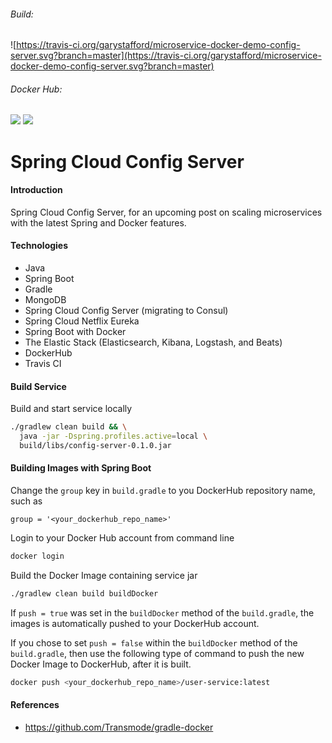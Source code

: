 ###### Build:  
![https://travis-ci.org/garystafford/microservice-docker-demo-config-server.svg?branch=master](https://travis-ci.org/garystafford/microservice-docker-demo-config-server.svg?branch=master)

###### Docker Hub:  
[![](https://images.microbadger.com/badges/version/garystafford/microservice-docker-demo-config-server.svg)](http://microbadger.com/images/garystafford/microservice-docker-demo-config-server "Get your own version badge on microbadger.com")   [![](https://images.microbadger.com/badges/image/garystafford/microservice-docker-demo-config-server.svg)](http://microbadger.com/images/garystafford/microservice-docker-demo-config-server "Get your own image badge on microbadger.com")

# Spring Cloud Config Server

#### Introduction
Spring Cloud Config Server, for an upcoming post on scaling microservices with the latest Spring and Docker features.

#### Technologies
* Java
* Spring Boot
* Gradle
* MongoDB
* Spring Cloud Config Server (migrating to Consul)
* Spring Cloud Netflix Eureka
* Spring Boot with Docker
* The Elastic Stack (Elasticsearch, Kibana, Logstash, and Beats)
* DockerHub
* Travis CI

#### Build Service
Build and start service locally
```bash
./gradlew clean build && \
  java -jar -Dspring.profiles.active=local \
  build/libs/config-server-0.1.0.jar

```

#### Building Images with Spring Boot
Change the `group` key in `build.gradle` to you DockerHub repository name, such as
```text
group = '<your_dockerhub_repo_name>'
```

Login to your Docker Hub account from command line
```bash
docker login
```

Build the Docker Image containing service jar
```bash
./gradlew clean build buildDocker
```
If `push = true` was set in the `buildDocker` method of the `build.gradle`, the images
is automatically pushed to your DockerHub account.

If you chose to set `push = false` within the `buildDocker` method of the `build.gradle`,
then use the following type of command to push the new Docker Image to DockerHub, after it is built.
```bash
docker push <your_dockerhub_repo_name>/user-service:latest
```

#### References
* https://github.com/Transmode/gradle-docker
